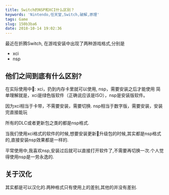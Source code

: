 ```yaml
---
title: Switch的NSP和XCI什么区别？
keywords: 'Nintendo,任天堂,Switch,破解,原理'
tags: Game
slug: 150b3ba6
date: 2018-10-14 19:02:36
---
```

最近在折腾Switch, 在游戏安装中出现了两种游戏格式,分别是

* xci
* nsp

## 他们之间到底有什么区别?

在实际使用中:
xci，扔到内存卡里就可以使用,
nsp，需要安装之后才能使用
简单理解就是，xci是绿色版软件（正确说应该是ISO），nsp是安装版软件。

因为xci相当于卡带，不需要安装，需要切换.
nsp相当于数字版，需要安装，安装完直接能玩

所有的DLC或者更新包之类的都是nsp格式.

当我们使用xci格式的软件的时候,想要安装更新升级包的时候,其实都是nsp格式的,直接安装nsp效果都是一样的.

平常使用中,我喜欢nsp,安装过后就可以直接打开软件了,不需要再切换一次.个人觉得使用nsp是一劳永逸的.

## 关于汉化

其实都是可以汉化的.两种格式只有使用上的差别,其他的并没有差别.

